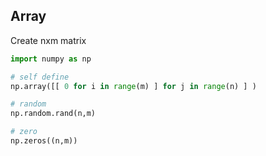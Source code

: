 ## Array

Create nxm matrix

```python
import numpy as np

# self define
np.array([[ 0 for i in range(m) ] for j in range(n) ] )

# random
np.random.rand(n,m)

# zero
np.zeros((n,m))

```

